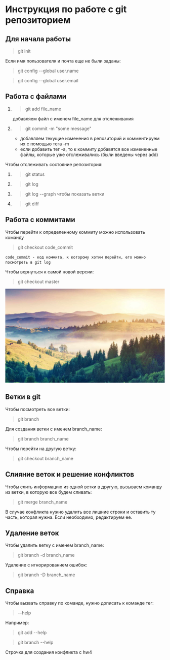 # Инструкция по работе с git репозиторием

## Для начала работы
> git init

Если имя пользователя и почта еще не были заданы:

> git config --global user.name

> git config --global user.email

## Работа с файлами

1. > git add file_name

    добавляем файл с именем file_name для отслеживания

2. > git commit -m "some message"

    * добавляем текущие изменения в репозиторий и комментируем их с помощью тега -m
    * если добавить тег -a, то к коммиту добавятся все измененные файлы, которые уже отслеживались (были введены через add)

Чтобы отслеживать состояние репозитория:

1. > git status
2. > git log
3. > git log --graph чтобы показать ветки
4. > git diff

## Работа с коммитами

Чтобы перейти к определенному коммиту можно использовать команду 

> git checkout code_commit

    code_commit - код коммита, к которому хотим перейти, его можно посмотреть в git log

Чтобы вернуться к самой новой версии:

 > git checkout master

![mountains](pic.jpeg)

## Ветки в git
Чтобы посмотреть все ветки:
> git branch

Для создания ветки с именем branch_name:
> git branch branch_name

Чтобы перейти на другую ветку:
> git checkout branch_name

## Слияние веток и решение конфликтов 
Чтобы слить информацию из одной ветки в другую, вызываем команду из ветки, в которую все будем сливать:
> git merge branch_name

В случае конфликта нужно удалить все лишние строки и оставить ту часть, которая нужна. Если необходимо, редактируем ее.

## Удаление веток
Чтобы удалить ветку с именем branch_name:
> git branch -d branch_name

Удаление с игнорированием ошибок:
> git branch -D branch_name

## Справка
Чтобы вызвать справку по команде, нужно дописать к команде тег:
> --help

Например:
> git add --help

> git branch --help

Строчка для создания конфликта с hw4
